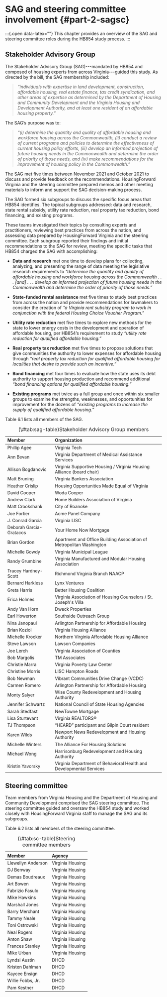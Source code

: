 # SAG and steering committee involvement {#part-2-sagsc}



:::{.open data-latex=""}
This chapter provides an overview of the SAG and steering committee roles during the HB854 study process.
:::

## Stakeholder Advisory Group
 
The Stakeholder Advisory Group (SAG)---mandated by HB854 and composed of housing experts from across Virginia---guided this study. As directed by the bill, the SAG membership included:

> *“individuals with expertise in land development, construction, affordable housing, real estate finance, tax credit syndication, and other areas of expertise as determined by the Department of Housing and Community Development and the Virginia Housing and Development Authority, and at least one resident of an affordable housing property.”*

The SAG’s purpose was to:

> *“(i) determine the quantity and quality of affordable housing and workforce housing across the Commonwealth, (ii) conduct a review of current programs and policies to determine the effectiveness of current housing policy efforts, (iii) develop an informed projection of future housing needs in the Commonwealth and determine the order of priority of those needs, and (iv) make recommendations for the improvement of housing policy in the Commonwealth.”*

The SAG met five times between November 2021 and October 2021 to discuss and provide feedback on the recommendations. HousingForward Virginia and the steering committee prepared memos and other meeting materials to inform and support the SAG decision-making process.

The SAG formed six subgroups to discuss the specific focus areas that HB854 identifies. The topical subgroups addressed: data and research, state rental subsidy, utility rate reduction, real property tax reduction, bond financing, and existing programs.

These teams investigated their topics by consulting experts and practitioners, reviewing best practices from across the nation, and assessing data prepared by HousingForward Virginia and the steering committee. Each subgroup reported their findings and initial recommendations to the SAG for review, meeting the specific tasks that HB854 charged the SAG with accomplishing:

* **Data and research** met one time to develop plans for collecting, analyzing, and presenting the range of data meeting the legislative research requirements to *“determine the quantity and quality of affordable housing and workforce housing across the Commonwealth . . . [and] . . . develop an informed projection of future housing needs in the Commonwealth and determine the order of priority of those needs.”*

* **State-funded rental assistance** met five times to study best practices from across the nation and provide recommendations for lawmakers to consider the creation of *“a Virginia rent subsidy program to work in conjunction with the federal Housing Choice Voucher Program.”*

* **Utility rate reduction** met five times to explore new methods for the state to lower energy costs in the development and operation of affordable housing, per HB854’s requirement to study *“utility rate reduction for qualified affordable housing.”*

* **Real property tax reduction** met five times to propose solutions that give communities the authority to lower expenses for affordable housing through *“real property tax reduction for qualified affordable housing for localities that desire to provide such an incentive.”*

* **Bond financing** met four times to evaluate how the state uses its debt authority to support housing production and recommend additional *“bond financing options for qualified affordable housing.”*

* **Existing programs** met twice as a full group and once within six smaller groups to examine the strengths, weaknesses, and opportunities for improvement for the dozens of *“existing programs to increase the supply of qualified affordable housing.”*

Table 6.1 lists all members of the SAG.

<table class="table table-striped table-hover table-condensed" style="font-size: 14px; margin-left: auto; margin-right: auto;">
<caption style="font-size: initial !important;">(\#tab:sag-table)Stakeholder Advisory Group members</caption>
 <thead>
  <tr>
   <th style="text-align:left;"> Member </th>
   <th style="text-align:left;"> Organization </th>
  </tr>
 </thead>
<tbody>
  <tr>
   <td style="text-align:left;"> Phillip Agee </td>
   <td style="text-align:left;"> Virginia Tech </td>
  </tr>
  <tr>
   <td style="text-align:left;"> Ann Bevan </td>
   <td style="text-align:left;"> Virginia Department of Medical Assistance Services </td>
  </tr>
  <tr>
   <td style="text-align:left;"> Allison Bogdanovic </td>
   <td style="text-align:left;"> Virginia Supportive Housing / Virginia Housing Alliance (board chair) </td>
  </tr>
  <tr>
   <td style="text-align:left;"> Matt Bruning </td>
   <td style="text-align:left;"> Virginia Bankers Association </td>
  </tr>
  <tr>
   <td style="text-align:left;"> Heather Crislip </td>
   <td style="text-align:left;"> Housing Opportunities Made Equal of Virginia </td>
  </tr>
  <tr>
   <td style="text-align:left;"> David Cooper </td>
   <td style="text-align:left;"> Woda Cooper </td>
  </tr>
  <tr>
   <td style="text-align:left;"> Andrew Clark </td>
   <td style="text-align:left;"> Home Builders Association of Virginia </td>
  </tr>
  <tr>
   <td style="text-align:left;"> Matt Crookshank </td>
   <td style="text-align:left;"> City of Roanoke </td>
  </tr>
  <tr>
   <td style="text-align:left;"> Joe Fortier </td>
   <td style="text-align:left;"> Acme Panel Company </td>
  </tr>
  <tr>
   <td style="text-align:left;"> J. Conrad Garcia </td>
   <td style="text-align:left;"> Virginia LISC </td>
  </tr>
  <tr>
   <td style="text-align:left;"> Deborah Garcia-Gratacos </td>
   <td style="text-align:left;"> Your Home Now Mortgage </td>
  </tr>
  <tr>
   <td style="text-align:left;"> Brian Gordon </td>
   <td style="text-align:left;"> Apartment and Office Building Association of Metropolitan Washington </td>
  </tr>
  <tr>
   <td style="text-align:left;"> Michelle Gowdy </td>
   <td style="text-align:left;"> Virginia Municipal League </td>
  </tr>
  <tr>
   <td style="text-align:left;"> Randy Grumbine </td>
   <td style="text-align:left;"> Virginia Manufactured and Modular Housing Association </td>
  </tr>
  <tr>
   <td style="text-align:left;"> Tracey Hardney-Scott </td>
   <td style="text-align:left;"> Richmond Virginia Branch NAACP </td>
  </tr>
  <tr>
   <td style="text-align:left;"> Bernard Harkless </td>
   <td style="text-align:left;"> Lynx Ventures </td>
  </tr>
  <tr>
   <td style="text-align:left;"> Greta Harris </td>
   <td style="text-align:left;"> Better Housing Coalition </td>
  </tr>
  <tr>
   <td style="text-align:left;"> Erica Holmes </td>
   <td style="text-align:left;"> Virginia Association of Housing Counselors / St. Joseph's Villa </td>
  </tr>
  <tr>
   <td style="text-align:left;"> Andy Van Horn </td>
   <td style="text-align:left;"> Dweck Properties </td>
  </tr>
  <tr>
   <td style="text-align:left;"> Earl Howerton </td>
   <td style="text-align:left;"> Southside Outreach Group </td>
  </tr>
  <tr>
   <td style="text-align:left;"> Nina Janopaul </td>
   <td style="text-align:left;"> Arlington Partnership for Affordable Housing </td>
  </tr>
  <tr>
   <td style="text-align:left;"> Brian Koziol </td>
   <td style="text-align:left;"> Virginia Housing Alliance </td>
  </tr>
  <tr>
   <td style="text-align:left;"> Michelle Krocker </td>
   <td style="text-align:left;"> Northern Virginia Affordable Housing Alliance </td>
  </tr>
  <tr>
   <td style="text-align:left;"> Steve Lawson </td>
   <td style="text-align:left;"> Lawson Companies </td>
  </tr>
  <tr>
   <td style="text-align:left;"> Joe Lerch </td>
   <td style="text-align:left;"> Virginia Association of Counties </td>
  </tr>
  <tr>
   <td style="text-align:left;"> Bob Margolis </td>
   <td style="text-align:left;"> TM Associates </td>
  </tr>
  <tr>
   <td style="text-align:left;"> Christie Marra </td>
   <td style="text-align:left;"> Virginia Poverty Law Center </td>
  </tr>
  <tr>
   <td style="text-align:left;"> Christine Morris </td>
   <td style="text-align:left;"> LISC Hampton Roads </td>
  </tr>
  <tr>
   <td style="text-align:left;"> Bob Newman </td>
   <td style="text-align:left;"> Vibrant Communities Drive Change (VCDC) </td>
  </tr>
  <tr>
   <td style="text-align:left;"> Carmen Romero </td>
   <td style="text-align:left;"> Arlington Partnership for Affordable Housing </td>
  </tr>
  <tr>
   <td style="text-align:left;"> Monty Salyer </td>
   <td style="text-align:left;"> Wise County Redevelopment and Housing Authority </td>
  </tr>
  <tr>
   <td style="text-align:left;"> Jennifer Schwartz </td>
   <td style="text-align:left;"> National Council of State Housing Agencies </td>
  </tr>
  <tr>
   <td style="text-align:left;"> Sarah Stedfast </td>
   <td style="text-align:left;"> NewTowne Mortgage </td>
  </tr>
  <tr>
   <td style="text-align:left;"> Lisa Sturtevant </td>
   <td style="text-align:left;"> Virginia REALTORS® </td>
  </tr>
  <tr>
   <td style="text-align:left;"> TJ Thompson </td>
   <td style="text-align:left;"> “HEARD” participant and Gilpin Court resident </td>
  </tr>
  <tr>
   <td style="text-align:left;"> Karen Wilds </td>
   <td style="text-align:left;"> Newport News Redevelopment and Housing Authority </td>
  </tr>
  <tr>
   <td style="text-align:left;"> Michelle Winters </td>
   <td style="text-align:left;"> The Alliance For Housing Solutions </td>
  </tr>
  <tr>
   <td style="text-align:left;"> Michael Wong </td>
   <td style="text-align:left;"> Harrisonburg Redevelopment and Housing Authority </td>
  </tr>
  <tr>
   <td style="text-align:left;"> Kristin Yavorsky </td>
   <td style="text-align:left;"> Virginia Department of Behavioral Health and Developmental Services </td>
  </tr>
</tbody>
</table>

## Steering committee

Team members from Virginia Housing and the Department of Housing and Community Development comprised the SAG steering committee. The steering committee guided and oversaw the HB854 study and worked closely with HousingForward Virginia staff to manage the SAG and its subgroups.

Table 6.2 lists all members of the steering committee.

<table class="table table-striped table-hover table-condensed" style="font-size: 14px; margin-left: auto; margin-right: auto;">
<caption style="font-size: initial !important;">(\#tab:sc-table)Steering committee members</caption>
 <thead>
  <tr>
   <th style="text-align:left;"> Member </th>
   <th style="text-align:left;"> Agency </th>
  </tr>
 </thead>
<tbody>
  <tr>
   <td style="text-align:left;"> Llewellyn Anderson </td>
   <td style="text-align:left;"> Virginia Housing </td>
  </tr>
  <tr>
   <td style="text-align:left;"> DJ Benway </td>
   <td style="text-align:left;"> Virginia Housing </td>
  </tr>
  <tr>
   <td style="text-align:left;"> Demas Boudreaux </td>
   <td style="text-align:left;"> Virginia Housing </td>
  </tr>
  <tr>
   <td style="text-align:left;"> Art Bowen </td>
   <td style="text-align:left;"> Virginia Housing </td>
  </tr>
  <tr>
   <td style="text-align:left;"> Fabrizio Fasulo </td>
   <td style="text-align:left;"> Virginia Housing </td>
  </tr>
  <tr>
   <td style="text-align:left;"> Mike Hawkins </td>
   <td style="text-align:left;"> Virginia Housing </td>
  </tr>
  <tr>
   <td style="text-align:left;"> Marshall Jones </td>
   <td style="text-align:left;"> Virginia Housing </td>
  </tr>
  <tr>
   <td style="text-align:left;"> Barry Merchant </td>
   <td style="text-align:left;"> Virginia Housing </td>
  </tr>
  <tr>
   <td style="text-align:left;"> Tammy Neale </td>
   <td style="text-align:left;"> Virginia Housing </td>
  </tr>
  <tr>
   <td style="text-align:left;"> Toni Ostrowski </td>
   <td style="text-align:left;"> Virginia Housing </td>
  </tr>
  <tr>
   <td style="text-align:left;"> Neal Rogers </td>
   <td style="text-align:left;"> Virginia Housing </td>
  </tr>
  <tr>
   <td style="text-align:left;"> Anton Shaw </td>
   <td style="text-align:left;"> Virginia Housing </td>
  </tr>
  <tr>
   <td style="text-align:left;"> Frances Stanley </td>
   <td style="text-align:left;"> Virginia Housing </td>
  </tr>
  <tr>
   <td style="text-align:left;"> Mike Urban </td>
   <td style="text-align:left;"> Virginia Housing </td>
  </tr>
  <tr>
   <td style="text-align:left;"> Lyndsi Austin </td>
   <td style="text-align:left;"> DHCD </td>
  </tr>
  <tr>
   <td style="text-align:left;"> Kristen Dahlman </td>
   <td style="text-align:left;"> DHCD </td>
  </tr>
  <tr>
   <td style="text-align:left;"> Kaycee Ensign </td>
   <td style="text-align:left;"> DHCD </td>
  </tr>
  <tr>
   <td style="text-align:left;"> Willie Fobbs, Jr.  </td>
   <td style="text-align:left;"> DHCD </td>
  </tr>
  <tr>
   <td style="text-align:left;"> Pam Kestner </td>
   <td style="text-align:left;"> DHCD </td>
  </tr>
</tbody>
</table>
